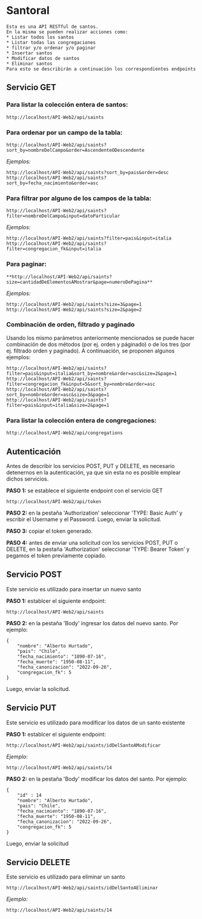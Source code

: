 # Santoral

```
Esta es una API RESTful de santos.
En la misma se pueden realizar acciones como:
* Listar todos los santos
* Listar todas las congregaciones 
* filtrar y/o ordenar y/o paginar
* Insertar santos
* Modificar datos de santos
* Eliminar santos
Para esto se describirán a continuación los correspondientes endpoints
```

## Servicio GET

### Para listar la colección entera de santos:
```
http://localhost/API-Web2/api/saints
```
### Para ordenar por un campo de la tabla:
```
http://localhost/API-Web2/api/saints?sort_by=nombreDelCampo&order=AscendenteODescendente
```
*Ejemplos:*
```
http://localhost/API-Web2/api/saints?sort_by=pais&order=desc
http://localhost/API-Web2/api/saints?sort_by=fecha_nacimiento&order=asc
```

### Para filtrar por alguno de los campos de la tabla:
```
http://localhost/API-Web2/api/saints?filter=nombreDelCampo&input=datoParticular
```
*Ejemplos:*
```
http://localhost/API-Web2/api/saints?filter=pais&input=italia
http://localhost/API-Web2/api/saints?filter=congregacion_fk&input=italia
```

### Para paginar:
```
**http://localhost/API-Web2/api/saints?size=cantidadDeElementosAMostrar&page=numeroDePagina**
```
*Ejemplos:*
```
http://localhost/API-Web2/api/saints?size=3&page=1
http://localhost/API-Web2/api/saints?size=2&page=2
```
### Combinación de orden, filtrado y paginado
Usando los mismo parámetros anteriormente mencionados se puede hacer combinación de dos métodos (por ej. orden y páginado) o de los tres (por ej. filtrado orden y paginado). A continuación, se proponen algunos ejemplos:
```
http://localhost/API-Web2/api/saints?filter=pais&input=italia&sort_by=nombre&order=asc&size=2&page=1
http://localhost/API-Web2/api/saints?filter=congregacion_fk&input=5&sort_by=nombre&order=asc
http://localhost/API-Web2/api/saints?sort_by=nombre&order=asc&size=3&page=1
http://localhost/API-Web2/api/saints?filter=pais&input=italia&size=2&page=1
```
### Para listar la colección entera de congregaciones:
```
http://localhost/API-Web2/api/congregations
```

## Autenticación
Antes de describir los servicios POST, PUT y DELETE, es necesario detenernos en la autenticación, ya que sin esta no es posible emplear dichos servicios.

**PASO 1:** se establece el siguiente endpoint con el servicio GET
```
http://localhost/API-Web2/api/token
```
**PASO 2:** en la pestaña 'Authorization' seleccionar 'TYPE: Basic Auth' y escribir el Username y el Password. Luego, enviar la solicitud.

**PASO 3:** copiar el token generado.

**PASO 4:** antes de enviar una solicitud con los servicios POST, PUT o DELETE, en la pestaña 'Authorization' seleccionar 'TYPE: Bearer Token' y pegamos el token previamente copiado.

## Servicio POST
Este servicio es utilizado para insertar un nuevo santo

**PASO 1:** establcer el siguiente endpoint:
```
http://localhost/API-Web2/api/saints
```
**PASO 2:** en la pestaña 'Body' ingresar los datos del nuevo santo. Por ejemplo:

```
{
    "nombre": "Alberto Hurtado",
    "pais": "Chile",
    "fecha_nacimiento": "1890-07-16",
    "fecha_muerte": "1950-08-11",
    "fecha_canonizacion": "2022-09-26",
    "congregacion_fk": 5
}
```
Luego, enviar la solicitud.

## Servicio PUT
Este servicio es utilizado para modificar los datos de un santo existente

**PASO 1:** establcer el siguiente endpoint:
```
http://localhost/API-Web2/api/saints/idDelSantoAModificar
```
*Ejemplo:*

```
http://localhost/API-Web2/api/saints/14
```
**PASO 2:** en la pestaña 'Body' modificar los datos del santo. Por ejemplo:

```
{
    "id" : 14
    "nombre": "Alberto Hurtado",
    "pais": "Chile",
    "fecha_nacimiento": "1890-07-16",
    "fecha_muerte": "1950-08-11",
    "fecha_canonizacion": "2022-09-26",
    "congregacion_fk": 5
}
```
Luego, enviar la solicitud

## Servicio DELETE
Este servicio es utilizado para eliminar un santo

```
http://localhost/API-Web2/api/saints/idDelSantoAEliminar
```
*Ejemplo:*

```
http://localhost/API-Web2/api/saints/14
```
